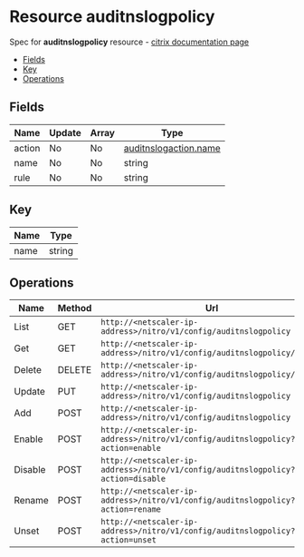 # Resource auditnslogpolicy

Spec for **auditnslogpolicy** resource - [citrix documentation page](https://developer-docs.citrix.com/projects/netscaler-nitro-api/en/11.0/configuration/audit/auditnslogpolicy/auditnslogpolicy/)

- [Fields](#fields)
- [Key](#key)
- [Operations](#operations)

## Fields

| Name | Update | Array | Type |
|----|----|----|----|
|action|No|No|[auditnslogaction.name](/doc/resources/auditnslogaction.md)|
|name|No|No|string|
|rule|No|No|string|

## Key

| Name | Type |
|----|----|
| name | string |

## Operations

| Name | Method | Url |
|----|----|----|
| List | GET | `http://<netscaler-ip-address>/nitro/v1/config/auditnslogpolicy` |
| Get | GET | `http://<netscaler-ip-address>/nitro/v1/config/auditnslogpolicy/<name>` |
| Delete | DELETE | `http://<netscaler-ip-address>/nitro/v1/config/auditnslogpolicy/<name>` |
| Update | PUT | `http://<netscaler-ip-address>/nitro/v1/config/auditnslogpolicy` |
| Add | POST | `http://<netscaler-ip-address>/nitro/v1/config/auditnslogpolicy` |
| Enable | POST | `http://<netscaler-ip-address>/nitro/v1/config/auditnslogpolicy?action=enable` |
| Disable | POST | `http://<netscaler-ip-address>/nitro/v1/config/auditnslogpolicy?action=disable` |
| Rename | POST | `http://<netscaler-ip-address>/nitro/v1/config/auditnslogpolicy?action=rename` |
| Unset | POST | `http://<netscaler-ip-address>/nitro/v1/config/auditnslogpolicy?action=unset` |

